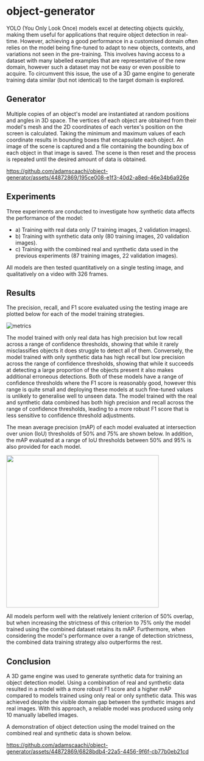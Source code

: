 # object-generator

YOLO (You Only Look Once) models excel at detecting objects quickly, making them useful for applications that require object detection in real-time. However, achieving a good performance in a customised domain often relies on the model being fine-tuned to adapt to new objects, contexts, and variations not seen in the pre-training. This involves having access to a dataset with many labelled examples that are representative of the new domain, however such a dataset may not be easy or even possible to acquire. To circumvent this issue, the use of a 3D game engine to generate training data similar (but not identical) to the target domain is explored. 

## Generator

Multiple copies of an object's model are instantiated at random positions and angles in 3D space. The vertices of each object are obtained from their model's mesh and the 2D coordinates of each vertex's position on the screen is calculated. Taking the minimum and maximum values of each coordinate results in bounding boxes that encapsulate each object. An image of the scene is captured and a file containing the bounding box of each object in that image is saved. The scene is then reset and the process is repeated until the desired amount of data is obtained.

https://github.com/adamscaachi/object-generator/assets/44872869/195ce008-e1f3-40d2-a8ed-46e34b6a926e

## Experiments

Three experiments are conducted to investigate how synthetic data affects the performance of the model:
- a) Training with real data only (7 training images, 2 validation images).
- b) Training with synthetic data only (80 training images, 20 validation images).
- c) Training with the combined real and synthetic data used in the previous experiments (87 training images, 22 validation images).
  
All models are then tested quantitatively on a single testing image, and qualitatively on a video with 326 frames. 

## Results

The precision, recall, and F1 score evaluated using the testing image are plotted below for each of the model training strategies.

![metrics](https://github.com/user-attachments/assets/0f45c141-6b36-4142-a2d6-ac315a43ee0a)

The model trained with only real data has high precision but low recall across a range of confidence thresholds, showing that while it rarely misclassifies objects it does struggle to detect all of them. Conversely, the model trained with only synthetic data has high recall but low precision across the range of confidence thresholds, showing that while it succeeds at detecting a large proportion of the objects present it also makes additional erroneous detections. Both of these models have a range of confidence thresholds where the F1 score is reasonably good, however this range is quite small and deploying these models at such fine-tuned values is unlikely to generalise well to unseen data. The model trained with the real and synthetic data combined has both high precision and recall across the range of confidence thresholds, leading to a more robust F1 score that is less sensitive to confidence threshold adjustments.

The mean average precision (mAP) of each model evaluated at intersection over union (IoU) thresholds of 50% and 75% are shown below. In addition, the mAP evaluated at a range of IoU thresholds between 50% and 95% is also provided for each model.

<img src="https://github.com/user-attachments/assets/059217ac-d6e9-4357-ad7f-fc1273edebc8" width="400"/>

All models perform well with the relatively lenient criterion of 50% overlap, but when increasing the strictness of this criterion to 75% only the model trained using the combined dataset retains its mAP. Furthermore, when considering the model's performance over a range of detection strictness, the combined data training strategy also outperforms the rest.

## Conclusion

A 3D game engine was used to generate synthetic data for training an object detection model. Using a combination of real and synthetic data resulted in a model with a more robust F1 score and a higher mAP compared to models trained using only real or only synthetic data. This was achieved despite the visible domain gap between the synthetic images and real images. With this approach, a reliable model was produced using only 10 manually labelled images. 

A demonstration of object detection using the model trained on the combined real and synthetic data is shown below.

https://github.com/adamscaachi/object-generator/assets/44872869/6828bdb4-22a5-4456-9f6f-cb77b0eb21cd
